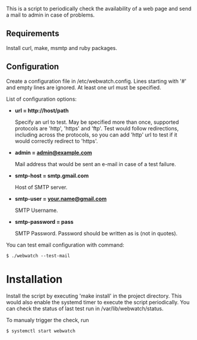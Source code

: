 This is a script to periodically check the availability of a web page and
send a mail to admin in case of problems.

## Requirements

Install curl, make, msmtp and ruby packages.

## Configuration

Create a configuration file in /etc/webwatch.config.
Lines starting with '#' and empty lines are ignored.
At least one url must be specified.

List of configuration options:

- **url = http://host/path**

  Specify an url to test.
  May be specified more than once, supported protocols are 'http', 'https' and 'ftp'.
  Test would follow redirections, including across the protocols, so you can add 'http' url to test
  if it would correctly redirect to 'https'.

- **admin = admin@example.com**

  Mail address that would be sent an e-mail in case of a test failure.

- **smtp-host = smtp.gmail.com**

  Host of SMTP server.

- **smtp-user = your.name@gmail.com**

  SMTP Username.

- **smtp-password = pass**

  SMTP Password. Password should be written as is (not in quotes).

You can test email configuration with command:

    $ ./webwatch --test-mail

# Installation

Install the script by executing 'make install' in the project directory.
This would also enable the systemd timer to execute the script periodically. 
You can check the status of last test run in /var/lib/webwatch/status.

To manualy trigger the check, run

    $ systemctl start webwatch

